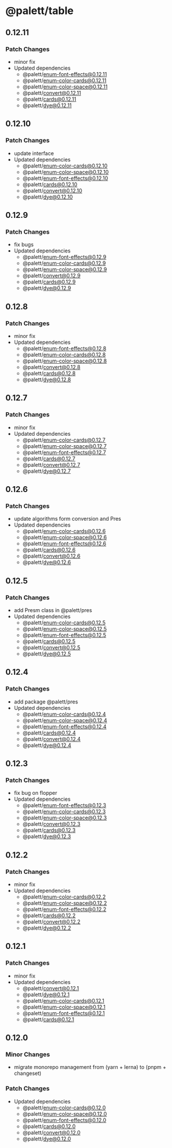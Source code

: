 # @palett/table

## 0.12.11

### Patch Changes

- minor fix
- Updated dependencies
  - @palett/enum-font-effects@0.12.11
  - @palett/enum-color-cards@0.12.11
  - @palett/enum-color-space@0.12.11
  - @palett/convert@0.12.11
  - @palett/cards@0.12.11
  - @palett/dye@0.12.11

## 0.12.10

### Patch Changes

- update interface
- Updated dependencies
  - @palett/enum-color-cards@0.12.10
  - @palett/enum-color-space@0.12.10
  - @palett/enum-font-effects@0.12.10
  - @palett/cards@0.12.10
  - @palett/convert@0.12.10
  - @palett/dye@0.12.10

## 0.12.9

### Patch Changes

- fix bugs
- Updated dependencies
  - @palett/enum-font-effects@0.12.9
  - @palett/enum-color-cards@0.12.9
  - @palett/enum-color-space@0.12.9
  - @palett/convert@0.12.9
  - @palett/cards@0.12.9
  - @palett/dye@0.12.9

## 0.12.8

### Patch Changes

- minor fix
- Updated dependencies
  - @palett/enum-font-effects@0.12.8
  - @palett/enum-color-cards@0.12.8
  - @palett/enum-color-space@0.12.8
  - @palett/convert@0.12.8
  - @palett/cards@0.12.8
  - @palett/dye@0.12.8

## 0.12.7

### Patch Changes

- minor fix
- Updated dependencies
  - @palett/enum-color-cards@0.12.7
  - @palett/enum-color-space@0.12.7
  - @palett/enum-font-effects@0.12.7
  - @palett/cards@0.12.7
  - @palett/convert@0.12.7
  - @palett/dye@0.12.7

## 0.12.6

### Patch Changes

- update algorithms form conversion and Pres
- Updated dependencies
  - @palett/enum-color-cards@0.12.6
  - @palett/enum-color-space@0.12.6
  - @palett/enum-font-effects@0.12.6
  - @palett/cards@0.12.6
  - @palett/convert@0.12.6
  - @palett/dye@0.12.6

## 0.12.5

### Patch Changes

- add Presm class in @palett/pres
- Updated dependencies
  - @palett/enum-color-cards@0.12.5
  - @palett/enum-color-space@0.12.5
  - @palett/enum-font-effects@0.12.5
  - @palett/cards@0.12.5
  - @palett/convert@0.12.5
  - @palett/dye@0.12.5

## 0.12.4

### Patch Changes

- add package @palett/pres
- Updated dependencies
  - @palett/enum-color-cards@0.12.4
  - @palett/enum-color-space@0.12.4
  - @palett/enum-font-effects@0.12.4
  - @palett/cards@0.12.4
  - @palett/convert@0.12.4
  - @palett/dye@0.12.4

## 0.12.3

### Patch Changes

- fix bug on flopper
- Updated dependencies
  - @palett/enum-font-effects@0.12.3
  - @palett/enum-color-cards@0.12.3
  - @palett/enum-color-space@0.12.3
  - @palett/convert@0.12.3
  - @palett/cards@0.12.3
  - @palett/dye@0.12.3

## 0.12.2

### Patch Changes

- minor fix
- Updated dependencies
  - @palett/enum-color-cards@0.12.2
  - @palett/enum-color-space@0.12.2
  - @palett/enum-font-effects@0.12.2
  - @palett/cards@0.12.2
  - @palett/convert@0.12.2
  - @palett/dye@0.12.2

## 0.12.1

### Patch Changes

- minor fix
- Updated dependencies
  - @palett/convert@0.12.1
  - @palett/dye@0.12.1
  - @palett/enum-color-cards@0.12.1
  - @palett/enum-color-space@0.12.1
  - @palett/enum-font-effects@0.12.1
  - @palett/cards@0.12.1

## 0.12.0

### Minor Changes

- migrate monorepo management from (yarn + lerna) to (pnpm + changeset)

### Patch Changes

- Updated dependencies
  - @palett/enum-color-cards@0.12.0
  - @palett/enum-color-space@0.12.0
  - @palett/enum-font-effects@0.12.0
  - @palett/cards@0.12.0
  - @palett/convert@0.12.0
  - @palett/dye@0.12.0
